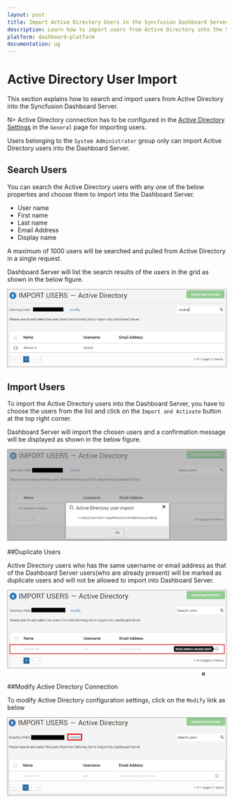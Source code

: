 ```yaml
---
layout: post
title: Import Active Directory Users in the Syncfusion Dashboard Server.
description: Learn how to import users from Active Directory into the Syncfusion Dashboard Server.
platform: dashboard-platform
documentation: ug
---
```


# Active Directory User Import

This section explains how to search and import users from Active Directory into the Syncfusion Dashboard Server.

N> Active Directory connection has to be configured in the [Active Directory Settings](/en-us/dashboard-platform/dashboard-server/site-settings/active-directory) in the `General` page for importing users.

Users belonging to the `System Administrator` group only can import Active Directory users into the Dashboard Server.

## Search Users

You can search the Active Directory users with any one of the below properties and choose them to import into the Dashboard Server. 

* User name
* First name
* Last name
* Email Address
* Display name

A maximum of 1000 users will be searched and pulled from Active Directory in a single request. 

Dashboard Server will list the search results of the users in the grid as shown in the below figure.

![Import Users from Active Directory Server](images/Search-Active-Directory-User.png)

## Import Users

To import the Active Directory users into the Dashboard Server, you have to choose the users from the list and click on the `Import and Activate` button at the top right corner.

Dashboard Server will import the chosen users and a confirmation message will be displayed as shown in the below figure.

![Success message after imported the Active Directory users](images/Active-Directory-User-imported.png)

##Duplicate Users

Active Directory users who has the same username or email address as that of the Dashboard Server users(who are already present) will be marked as duplicate users and will not be allowed to import into Dashboard Server.  

![Duplicated Active Directory Users](images/Duplicated-Active-Directory-Users.png)

##Modify Active Directory Connection

To modify Active Directory configuration settings, click on the `Modify` link as below

![Modify Active Directory Configuration](images/Modify-Active-Directory-Configuration.png)